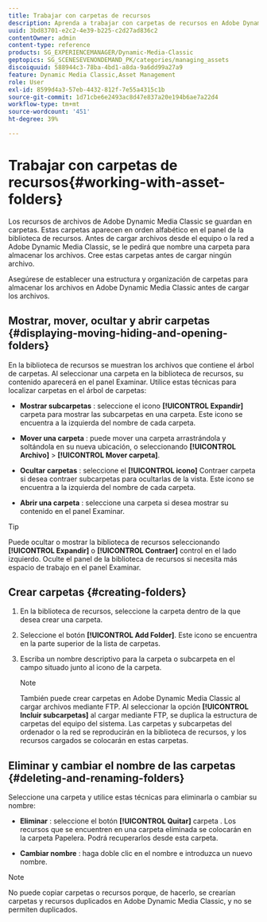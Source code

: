 ```yaml
---
title: Trabajar con carpetas de recursos
description: Aprenda a trabajar con carpetas de recursos en Adobe Dynamic Media Classic.
uuid: 3bd83701-e2c2-4e39-b225-c2d27ad836c2
contentOwner: admin
content-type: reference
products: SG_EXPERIENCEMANAGER/Dynamic-Media-Classic
geptopics: SG_SCENESEVENONDEMAND_PK/categories/managing_assets
discoiquuid: 588944c3-78ba-4bd1-a8da-9a6dd99a27a9
feature: Dynamic Media Classic,Asset Management
role: User
exl-id: 8599d4a3-57eb-4432-812f-7e55a4315c1b
source-git-commit: 1d71cbe6e2493ac8d47e837a20e194b6ae7a22d4
workflow-type: tm+mt
source-wordcount: '451'
ht-degree: 39%

---
```


# Trabajar con carpetas de recursos{#working-with-asset-folders}

Los recursos de archivos de Adobe Dynamic Media Classic se guardan en carpetas. Estas carpetas aparecen en orden alfabético en el panel de la biblioteca de recursos. Antes de cargar archivos desde el equipo o la red a Adobe Dynamic Media Classic, se le pedirá que nombre una carpeta para almacenar los archivos. Cree estas carpetas antes de cargar ningún archivo.

Asegúrese de establecer una estructura y organización de carpetas para almacenar los archivos en Adobe Dynamic Media Classic antes de cargar los archivos.

## Mostrar, mover, ocultar y abrir carpetas {#displaying-moving-hiding-and-opening-folders}

En la biblioteca de recursos se muestran los archivos que contiene el árbol de carpetas. Al seleccionar una carpeta en la biblioteca de recursos, su contenido aparecerá en el panel Examinar. Utilice estas técnicas para localizar carpetas en el árbol de carpetas:

* **Mostrar subcarpetas** : seleccione el icono  **[!UICONTROL Expandir]** carpeta para mostrar las subcarpetas en una carpeta. Este icono se encuentra a la izquierda del nombre de cada carpeta.

* **Mover una carpeta** : puede mover una carpeta arrastrándola y soltándola en su nueva ubicación, o seleccionando  **[!UICONTROL Archivo]**  >  **[!UICONTROL Mover carpeta]**.

* **Ocultar carpetas** : seleccione el  **[!UICONTROL icono]** Contraer carpeta si desea contraer subcarpetas para ocultarlas de la vista. Este icono se encuentra a la izquierda del nombre de cada carpeta.

* **Abrir una carpeta** : seleccione una carpeta si desea mostrar su contenido en el panel Examinar.

>[!TIP]
>
>Puede ocultar o mostrar la biblioteca de recursos seleccionando **[!UICONTROL Expandir]** o **[!UICONTROL Contraer]** control en el lado izquierdo. Oculte el panel de la biblioteca de recursos si necesita más espacio de trabajo en el panel Examinar.

## Crear carpetas {#creating-folders}

1. En la biblioteca de recursos, seleccione la carpeta dentro de la que desea crear una carpeta.
1. Seleccione el botón **[!UICONTROL Add Folder]**. Este icono se encuentra en la parte superior de la lista de carpetas.
1. Escriba un nombre descriptivo para la carpeta o subcarpeta en el campo situado junto al icono de la carpeta.

   >[!NOTE]
   >
   >También puede crear carpetas en Adobe Dynamic Media Classic al cargar archivos mediante FTP. Al seleccionar la opción **[!UICONTROL Incluir subcarpetas]** al cargar mediante FTP, se duplica la estructura de carpetas del equipo del sistema. Las carpetas y subcarpetas del ordenador o la red se reproducirán en la biblioteca de recursos, y los recursos cargados se colocarán en estas carpetas.

## Eliminar y cambiar el nombre de las carpetas {#deleting-and-renaming-folders}

Seleccione una carpeta y utilice estas técnicas para eliminarla o cambiar su nombre:

* **Eliminar** : seleccione el botón  **[!UICONTROL Quitar]** carpeta . Los recursos que se encuentren en una carpeta eliminada se colocarán en la carpeta Papelera. Podrá recuperarlos desde esta carpeta.

* **Cambiar nombre** : haga doble clic en el nombre e introduzca un nuevo nombre.

>[!NOTE]
>
>No puede copiar carpetas o recursos porque, de hacerlo, se crearían carpetas y recursos duplicados en Adobe Dynamic Media Classic, y no se permiten duplicados.
